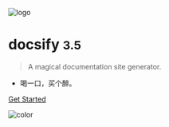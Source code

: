 ![logo](G:\guides\docs\assets\logo.svg) 

# docsify <small>3.5</small>



> A magical documentation site generator. 



- 喝一口，买个醉。



[Get Started](#/)





![color](%23333333)



